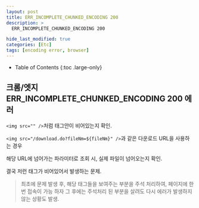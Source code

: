 ```yaml
---
layout: post
title: ERR_INCOMPLETE_CHUNKED_ENCODING 200
description: >
  ERR_INCOMPLETE_CHUNKED_ENCODING 200

hide_last_modified: true
categories: [Etc]
tags: [encoding error, browser]
---
```


- Table of Contents
{:toc .large-only}

## 크롬/엣지 ERR_INCOMPLETE_CHUNKED_ENCODING 200 에러

`<img src="" />`처럼 태그안이 비어있는지 확인.

`<img src="/download.do?fileNm=${fileNm}" />`과 같은 다운로드 URL을 사용하는 경우

해당 URL에 넘어가는 파라미터로 조회 시, 실제 파일이 넘어오는지 확인.

결국 저런 태그가 비어있어서 발생하는 문제.

> 최초에 문제 발생 후, 해당 태그들을 보여주는 부분을 주석 처리하여, 페이지에 한 번 접속이 가능 하자 그 후에는 주석처리 된 부분을 살려도 다시 에러가 발생하지 않는 상황도 발생.
